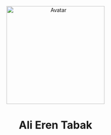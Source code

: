 <p align="center">
  <a href="https://github.com/alieren196">
    <img src="avatars.githubusercontent.com/u/81759021?v=4" alt="Avatar" width="260" height="260">
  </a>

  <h1 align="center">Ali Eren Tabak</h1>
